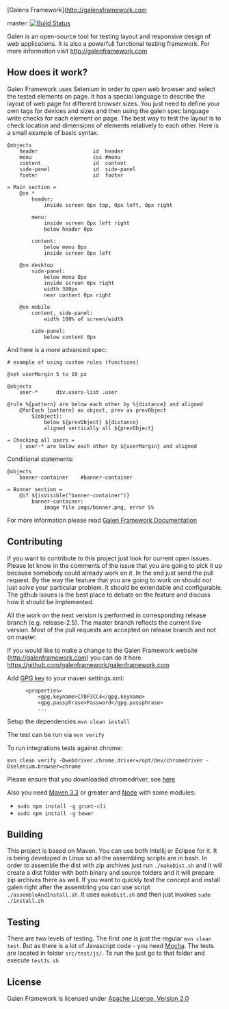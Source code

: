 [Galens Framework](http://galensframework.com

master: [![Build Status](https://travis-ci.org/galenframework/galen.svg?branch=master)](https://travis-ci.org/galenframework/galen)


Galen is an open-source tool for testing layout and responsive design of web applications. It is also a powerfull functional testing framework.
For more information visit http://galenframework.com



How does it work?
------------

Galen Framework uses Selenium in order to open web browser and select the tested elements on page.
It has a special language to describe the layout of web page for different browser sizes. You just need to define your own tags for devices and sizes and then using the galen spec language write checks for each element on page. The best way to test the layout is to check location and dimensions of elements relatively to each other.
Here is a small example of basic syntax.

```
@objects
    header                  id  header
    menu                    css #menu
    content                 id  content
    side-panel              id  side-panel
    footer                  id  footer

= Main section =
    @on *
        header:
            inside screen 0px top, 0px left, 0px right

        menu:
            inside screen 0px left right
            below header 0px

        content:
            below menu 0px
            inside screen 0px left

    @on desktop
        side-panel:
            below menu 0px
            inside screen 0px right
            width 300px
            near content 0px right

    @on mobile
        content, side-panel:
            width 100% of screen/width

        side-panel:
            below content 0px
```


And here is a more advanced spec:
```
# example of using custom rules (functions)

@set userMargin 5 to 10 px

@objects
    user-*      div.users-list .user

@rule %{pattern} are below each other by %{distance} and aligned
    @forEach [pattern] as object, prev as prevObject
        ${object}:
            below ${prevObject} ${distance}
            aligned vertically all ${prevObject}

= Checking all users =
    | user-* are below each other by ${userMargin} and aligned
```


Conditional statements:
```
@objects
    banner-container    #banner-container

= Banner section =
    @if ${isVisible("banner-container")}
        banner-container:
            image file imgs/banner.png, error 5%
```


For more information please read [Galen Framework Documentation](http://galenframework.com/docs/all/)

Contributing
------------
If you want to contribute to this project just look for current open issues. Please let know in the comments of the issue that you are going to pick it up because somebody could already work on it. In the end just send the pull request. By the way the feature that you are going to work on should not just solve your particular problem. It should be extendable and configurable. The github issues is the best place to debate on the feature and discuss how it should be implemented.

All the work on the next version is performed in corresponding release branch (e.g. release-2.5). The master branch reflects the current live version. Most of the pull requests are accepted on release branch and not on master.

If you would like to make a change to the Galen Framework website (http://galenframework.com) you can do it here https://github.com/galenframework/galenframework.com


Add [GPG key](https://www.gnupg.org/gph/en/manual.html#AEN26) to your maven settings.xml:

```
      <properties>
          <gpg.keyname>C78F3CC4</gpg.keyname>
          <gpg.passphrase>Password</gpg.passphrase>
          ...
```

Setup the dependencies
```mvn clean install```

The test can be run via
```mvn verify```

To run integrations tests against chrome:

```mvn clean verify -Dwebdriver.chrome.driver=/opt/dev/chromedriver -Dselenium.browser=chrome```

Please ensure that you downloaded chromedriver, see [here](https://sites.google.com/a/chromium.org/chromedriver/downloads)

Also you need [Maven 3.3](http://maven.apache.org/download.cgi) or greater and [Node](https://nodejs.org/download/) with some modules:
* ```sudo npm install -g grunt-cli```
* ```sudo npm install -g bower```


Building 
-----------
This project is based on Maven. You can use both Intellij or Eclipse for it. It is being developed in Linux so all the assembling scripts are in bash. In order to assemble the dist with zip archives just run ```./makeDist.sh``` and it will create a dist folder with both binary and source folders and it will prepare zip archives there as well. If you want to quickly test the concept and install galen right after the assembling you can use script ```./assembleAndInstall.sh```. It uses ```makeDist.sh``` and then just invokes ```sudo ./install.sh```


Testing
-----------
There are two levels of testing. The first one is just the regular ```mvn clean test```. But as there is a lot of Javascript code - you need [Mocha](http://mochajs.org). The tests are located in folder ```src/test/js/```. To run the just go to that folder and execute ```testJs.sh```


License
------------

Galen Framework is licensed under [Apache License, Version 2.0](http://www.apache.org/licenses/LICENSE-2.0)
